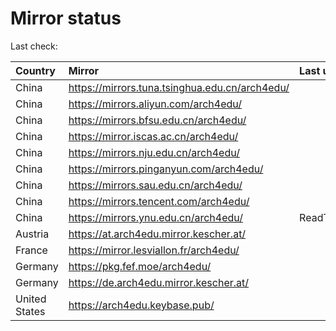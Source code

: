 <script src="./time.js"></script>
# Mirror status
Last check: <script type="text/javascript">localize(1666869672.6327112);</script>

|Country|Mirror|Last update|
|:------|:-----|:----------|
|China|https://mirrors.tuna.tsinghua.edu.cn/arch4edu/|<script type="text/javascript">localize(1666853275);</script>|
|China|https://mirrors.aliyun.com/arch4edu/|<script type="text/javascript">localize(1666766970);</script>|
|China|https://mirrors.bfsu.edu.cn/arch4edu/|<script type="text/javascript">localize(1666853275);</script>|
|China|https://mirror.iscas.ac.cn/arch4edu/|<script type="text/javascript">localize(1666853275);</script>|
|China|https://mirrors.nju.edu.cn/arch4edu/|<script type="text/javascript">localize(1666766970);</script>|
|China|https://mirrors.pinganyun.com/arch4edu/|<script type="text/javascript">localize(1666810410);</script>|
|China|https://mirrors.sau.edu.cn/arch4edu/|<script type="text/javascript">localize(1650446957);</script>|
|China|https://mirrors.tencent.com/arch4edu/|<script type="text/javascript">localize(1666810410);</script>|
|China|https://mirrors.ynu.edu.cn/arch4edu/|ReadTimeout|
|Austria|https://at.arch4edu.mirror.kescher.at/|<script type="text/javascript">localize(1666853275);</script>|
|France|https://mirror.lesviallon.fr/arch4edu/|<script type="text/javascript">localize(1666853275);</script>|
|Germany|https://pkg.fef.moe/arch4edu/|<script type="text/javascript">localize(1666853275);</script>|
|Germany|https://de.arch4edu.mirror.kescher.at/|<script type="text/javascript">localize(1666853275);</script>|
|United States|https://arch4edu.keybase.pub/|<script type="text/javascript">localize(1666810410);</script>|

<script src="./tablefilter/tablefilter.js"></script>
<script src="./table.js"></script>